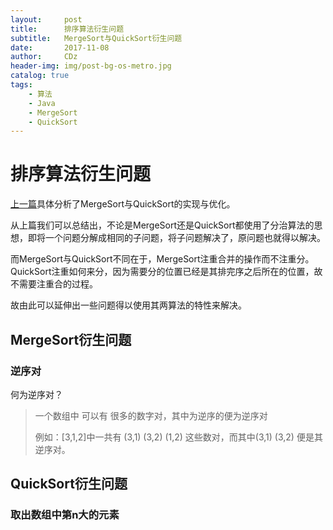 ```yaml
---
layout:     post
title:      排序算法衍生问题
subtitle:   MergeSort与QuickSort衍生问题
date:       2017-11-08
author:     CDz
header-img: img/post-bg-os-metro.jpg
catalog: true
tags:
    - 算法
    - Java
    - MergeSort
    - QuickSort
---
```


# 排序算法衍生问题
[上一篇](https://cdz1129.github.io/2017/11/03/O(nlogn)%E6%8E%92%E5%BA%8F%E7%AE%97%E6%B3%95%E6%80%9D%E8%80%83/)具体分析了MergeSort与QuickSort的实现与优化。

从上篇我们可以总结出，不论是MergeSort还是QuickSort都使用了分治算法的思想，即将一个问题分解成相同的子问题，将子问题解决了，原问题也就得以解决。

而MergeSort与QuickSort不同在于，MergeSort注重合并的操作而不注重分。QuickSort注重如何来分，因为需要分的位置已经是其排完序之后所在的位置，故不需要注重合的过程。

故由此可以延伸出一些问题得以使用其两算法的特性来解决。
## MergeSort衍生问题
### 逆序对
何为逆序对？
> 一个数组中 可以有 很多的数字对，其中为逆序的便为逆序对
>
>例如：[3,1,2]中一共有 (3,1) (3,2) (1,2) 这些数对，而其中(3,1) (3,2) 便是其逆序对。


## QuickSort衍生问题
### 取出数组中第n大的元素